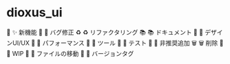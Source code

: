# dioxus_ui
🎉  :sparkles: 新機能
🐛  :bug: バグ修正
♻️  :recycle: リファクタリング
📚  :books: ドキュメント
🎨  :art: デザインUI/UX
🐎  :horse: パフォーマンス
🔧  :wrench: ツール
🚨  :rotating_light: テスト
💩  :hankey: 非推奨追加
🗑️  :wastebasket: 削除
🚧  :construction: WIP
🚚  :truck: ファイルの移動
🔖  :bookmark: バージョンタグ